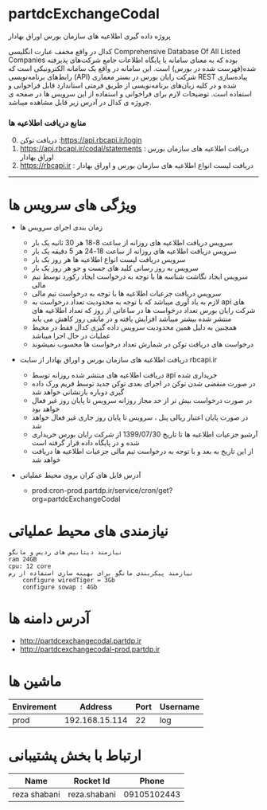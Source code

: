 # partdcExchangeCodal

پروژه داده گیری اطلاعیه های سازمان بورس اوراق بهادار

کدال در واقع مخفف عبارت انگلیسی Comprehensive Database Of All Listed Companies بوده که به معنای سامانه یا پایگاه اطلاعات جامع شرکت‌های پذیرفته شده(فهرست شده در بورس) است. این سامانه در واقع یک سامانه الکترونیکی است که  رابط‌های برنامه‌نویسی (API) شرکت رایان بورس در بستر معماری REST پیاده‌سازی شده و در کلیه زبان‌های برنامه‌نویسی از طریق فرمتی استاندارد قابل فراخوانی و استفاده است.
توضیحات لازم برای فراخوانی و استفاده از این سرویس ها در صفحه ی چروژه ی کدال در آدرس زیر قابل مشاهده میباشد.


### منابع دریافت اطلاعیه ها
0. دریافت توکن :https://api.rbcapi.ir/login
1. https://api.rbcapi.ir/codal/statements  : دریافت اطلاعیه های سازمان بورس اوراق بهادار
2. https://rbcapi.ir : دریافت لیست انواع اطلاعیه های سازمان بورس و اوراق بهادار
------------

# ویژگی های سرویس ها
- زمان بندی اجرای سرویس ها
	- سرویس دریافت اطلاعیه های روزانه از ساعت 8-18 هر 30 ثانیه یک بار
	- سرویس دریافت اطلاعیه های روزانه از ساعت 18-24 هر 5 دقیقه یک بار
	- سرویس دریافت لیست انواع اطلاعیه ها هر روز یک بار
	- سرویس به روز رسانی کلید های جست و جو هر روز یک بار
	- سرویس ایجاد نگاشت شناسه ها با توجه به درخواست ایجاد رکورد توسط تیم مالی
	- سرویس دریافت جزعیات اطلاعیه ها با توجه به درخواست تیم مالی
	- لازم به یاد آوری میباشد که با توجه به محدودیت تعداد درخواست به api های شرکت رایان بورس تعداد درخواست ها در ساعاتی از روز که تعداد اطلاعیه های منتشر شده بیشتر میباشد افزایش یافته و در مابقی روز کاهش می یابد
	- همچنین به دلیل همین محدودیت سرویس داده گیری کدال فقط در محیط عملیات در حال اجرا میباشد
	- درخواست های دریافت توکن در شمارش تعداد درخواست ها محسوب نمیشوند

-  دریافت اطلاعیه های سازمان بورس و اوراق بهادار از سایت rbcapi.ir
	- دریافت اطلاعیه های منتشر شده روزانه توسط api  خریداری شده
	- در صورت منقضی شدن توکن در اجرای بعدی توکن جدید توسط فریم ورک داده گیری دوباره بازنشانی خواهد شد
	- در صورت درخواست بیش تر از حد مجاز روزانه سرویس تا پایان روز غیر فعال خواهد بود
	- در صورت پایان اعتبار ریالی پنل ، سرویس تا پایان روز جاری غیر فعال خواهد شد
	- آرشیو جزعیات اطلاعیه ها تا تاریخ 1399/07/30 از شرکت رایان بورس خریداری شده و در پایگاه داده قرار گرفته است
	- از این تاریخ به بعد و با توجه به درخواست تیم مالی جزعیات اطلاعیه ها دریافت خواهد شد
		
-  آدرس فایل های کران بروی محیط عملیاتی
	
	- prod:cron-prod.partdp.ir/service/cron/get?org=partdcExchangeCodal


# نیازمندی های محیط عملیاتی
```
نیازمند دیتابیس های ردیس و مانگو
ram 24GB
cpu: 12 core
نیازمند پیکربندی مانگو برای بهینه سازی استفاده از رم
    configure wiredTiger = 3Gb
    configure sowap : 4Gb	
```

# آدرس دامنه ها

- http://partdcexchangecodal.partdp.ir
- http://partdcexchangecodal-prod.partdp.ir



#  ماشین ها
|  Envirement | Address  | Port  | Username  |
| ------------ | ------------ | ------------ | ------------ |
|prod| 192.168.15.114 | 22 | log |



# ارتباط با بخش پشتیبانی
|  Name |  Rocket Id | Phone  |
| ------------ | ------------ | ------------ |
|  reza shabani | reza.shabani   | 09105102443  |



